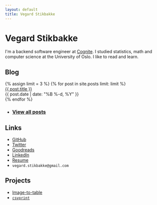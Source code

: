 ```yaml
---
layout: default
title: Vegard Stikbakke
---
```


# Vegard Stikbakke

I'm a backend software engineer at [Cognite](https://cognite.com).
I studied statistics, math and computer science at the University of Oslo.
I like to read and learn.

## Blog
<div id="blog-links">
{% assign limit = 3 %}
{% for post in site.posts limit: limit %}
<div class="blog-link">
<a href="{{ post.url }}">{{ post.title }}</a>
<br />{{ post.date | date: "%B %-d, %Y" }}
</div>
{% endfor %}
<ul><li><i class="fas fa-pencil-alt" aria-hidden="true"></i><h3><a href="blog/">View all posts</a></h3></li></ul>
</div>

## Links

<!-- Hacky HTML to get list of links with images and decent placement -->
<div id="links">
    <ul>
        <li>
            <i class="fab fa-github" aria-hidden="true"></i>
            <a href="https://github.com/vegarsti">GitHub</a>
        </li>
        <li>
            <i class="fab fa-twitter" aria-hidden="true"></i>
            <a href="https://twitter.com/vegardstikbakke">Twitter</a>
        </li>
        <li>
            <i class="fab fa-goodreads" aria-hidden="true"></i>
            <a href="https://www.goodreads.com/user/show/3400170-vegard-stikbakke">Goodreads</a>
        </li>
        <li>
            <i class="fab fa-linkedin" aria-hidden="true"></i>
            <a href="https://no.linkedin.com/in/vegardstikbakke">LinkedIn</a>
        </li>
        <li>
            <i class="fas fa-file-alt" aria-hidden="true"></i>
            <a href="assets/pdf/Resume.pdf">Resume</a>
        </li>
        <li>
            <i class="fas fa-envelope" aria-hidden="true"></i>
            <code>vegard.stikbakke@gmail.com</code>
        </li>
    </ul>
</div>

<!-- Old list of links
<i class="fa fa-github" aria-hidden="true"></i> [GitHub](https://github.com/vegarsti)
<br /><i class="fa fa-linkedin" aria-hidden="true"></i> [LinkedIn](https://no.linkedin.com/in/vegardstikbakke)
<br /><i class="fa fa-twitter" aria-hidden="true"></i> [Twitter](https://twitter.com/vegardstikbakke)
<br /><i class="fa fa-envelope-o" aria-hidden="true"></i> [E-mail](mailto:vegard.stikbakke@gmail.com)
<br /><i class="fa fa-file-pdf-o" aria-hidden="true"></i> [Resume](assets/pdf/resume.pdf)
-->

## Projects

- [Image-to-table](http://image-to-table.com)
- [`csvprint`](http://github.com/vegarsti/csvprint)